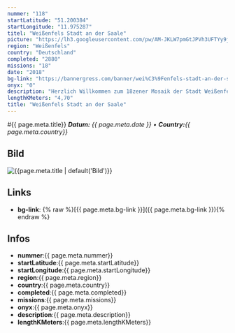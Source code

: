```yaml
---
nummer: "118"
startLatitude: "51.200384"
startLongitude: "11.975287"
titel: "Weißenfels Stadt an der Saale"
picture: "https://lh3.googleusercontent.com/pw/AM-JKLW7pmGtJPVh3UFTYy9jH3uOA6VrjDDaXncK2G_80p6qJB0fW8keRvr7ww3N94WVMaOvBk8MwXPxNTS5iIPwMCVjZLReD9NJGllFkXR2pmDMSR9nsh0blO1QkkLlbnpkP3p_AbW9cQ6zx2AKmv77oEsOIQ=w1080-h466-no?authuser=0"
region: "Weißenfels"
country: "Deutschland"
completed: "2880"
missions: "18"
date: "2018"
bg-link: "https://bannergress.com/banner/wei%C3%9Fenfels-stadt-an-der-saale-c456"
onyx: "0"
description: "Herzlich Willkommen zum 18zener Mosaik der Stadt Weißenfels. In jeder Mission erwartet euch am Ende eine Passphrase. Alle Fragen könnt ihr mit Wiki beantworten. Ich wünsche euch viel Spaß!"
lengthKMeters: "4,70"
title: "Weißenfels Stadt an der Saale"
---
```


#{{ page.meta.title}}
_**Datum:** {{ page.meta.date }} • **Country:**{{ page.meta.country}}_

## Bild
![{{page.meta.title | default('Bild')}}]({{page.meta.picture}})

## Links
- **bg-link**: {% raw %}[{{ page.meta.bg-link }}]({{ page.meta.bg-link }}){% endraw %}

## Infos
- **nummer**:{{ page.meta.nummer}}
- **startLatitude**:{{ page.meta.startLatitude}}
- **startLongitude**:{{ page.meta.startLongitude}}
- **region**:{{ page.meta.region}}
- **country**:{{ page.meta.country}}
- **completed**:{{ page.meta.completed}}
- **missions**:{{ page.meta.missions}}
- **onyx**:{{ page.meta.onyx}}
- **description**:{{ page.meta.description}}
- **lengthKMeters**:{{ page.meta.lengthKMeters}}

